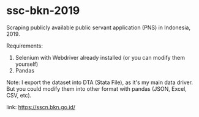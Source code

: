 # ssc-bkn-2019
Scraping publicly available public servant application (PNS) in Indonesia, 2019. 

Requirements: 
1. Selenium with Webdriver already installed (or you can modify them yourself)
2. Pandas

Note: 
I export the dataset into DTA (Stata File), as it's my main data driver. But you could modify them into other format with pandas (JSON, Excel, CSV, etc). 

link: https://sscn.bkn.go.id/
